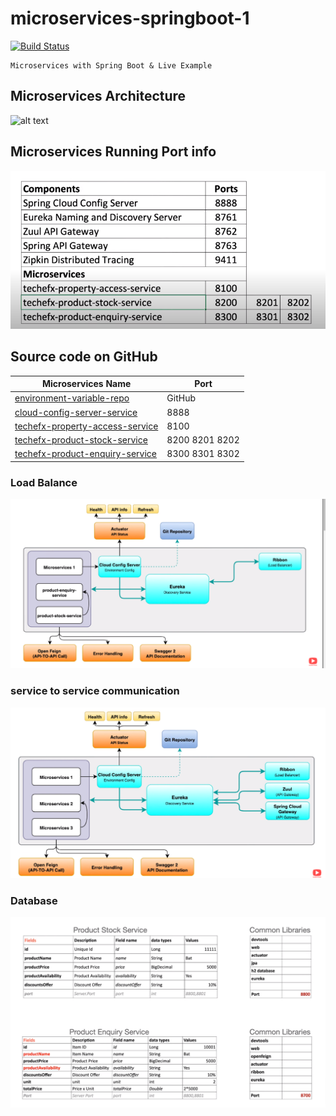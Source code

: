 # microservices-springboot-1

[![Build Status](https://github.com/tokishorbankar/microservices-springboot-1)](https://github.com/tokishorbankar/microservices-springboot-1)

```
Microservices with Spring Boot & Live Example

```


## Microservices Architecture

![alt text](img/microservices-architecture​.png "Microservices Architecture")


## Microservices Running Port info

![alt text](img/microservices-port-info.png "Microservices Port Info")


## Source code on GitHub

| Microservices Name             | Port |
| -------------------------------|------|
| [environment-variable-repo](https://github.com/tokishorbankar/environment-variable-repo.git)  | GitHub |
| [cloud-config-server-service](https://github.com/tokishorbankar/cloud-config-server-service.git)  | 8888 |
| [techefx-property-access-service](https://github.com/tokishorbankar/techefx-property-access-service.git)  | 8100 |
| [techefx-product-stock-service](https://github.com/tokishorbankar/techefx-product-stock-service.git)  | 8200 8201 8202|
| [techefx-product-enquiry-service](https://github.com/tokishorbankar/techefx-product-enquiry-service.git)  | 8300 8301 8302|


### Load Balance

![alt text](img/image-1.png "Load Balance")

### service to service communication

![alt text](img/image-3.png "service to service communication")

### Database

![alt text](img/image-2.png "Database")